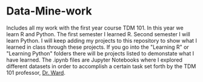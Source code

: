 # Data-Mine-work
Includes all my work with the first year course TDM 101. In this year we learn R and Python. The first semester I learned R. Second semester I will learn Python. I will keep adding my projects to this repository to show what I learned in class through these projects. If you go into the "Learning R" or "Learning Python" folders there will be projects listed to demonstate what I have learned. The .ipynb files are Jupyter Notebooks where I explored different datasets in order to accomplish a certain task set forth by the TDM 101 professor, [Dr. Ward](https://the-examples-book.com/personal/mdw/cv).
